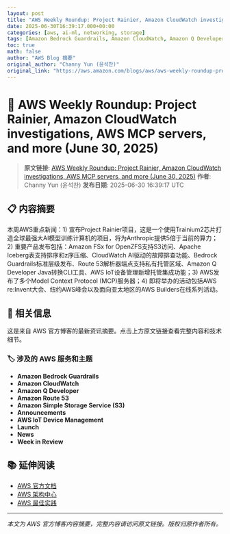 ```yaml
---
layout: post
title: "AWS Weekly Roundup: Project Rainier, Amazon CloudWatch investigations, AWS MCP servers, and more (June 30, 2025)"
date: 2025-06-30T16:39:17.000+00:00
categories: [aws, ai-ml, networking, storage]
tags: [Amazon Bedrock Guardrails, Amazon CloudWatch, Amazon Q Developer, Amazon Route 53, Amazon Simple Storage Service (S3), Announcements, AWS IoT Device Management, Launch, News, Week in Review]
toc: true
math: false
author: "AWS Blog 摘要"
original_author: "Channy Yun (윤석찬)"
original_link: "https://aws.amazon.com/blogs/aws/aws-weekly-roundup-project-rainier-amazon-cloudwatch-investigations-aws-mcp-servers-and-more-june-30-2025/"
---
```


# 🤖 AWS Weekly Roundup: Project Rainier, Amazon CloudWatch investigations, AWS MCP servers, and more (June 30, 2025)

> **原文链接**: [AWS Weekly Roundup: Project Rainier, Amazon CloudWatch investigations, AWS MCP servers, and more (June 30, 2025)](https://aws.amazon.com/blogs/aws/aws-weekly-roundup-project-rainier-amazon-cloudwatch-investigations-aws-mcp-servers-and-more-june-30-2025/)
> **作者**: Channy Yun (윤석찬)
> **发布日期**: 2025-06-30 16:39:17 UTC

## 📋 内容摘要

本周AWS重点新闻：1) 宣布Project Rainier项目，这是一个使用Trainium2芯片打造全球最强大AI模型训练计算机的项目，将为Anthropic提供5倍于当前的算力；2) 重要产品发布包括：Amazon FSx for OpenZFS支持S3访问、Apache Iceberg表支持排序和z序压缩、CloudWatch AI驱动的故障排查功能、Bedrock Guardrails标准层级发布、Route 53解析器端点支持私有托管区域、Amazon Q Developer Java转换CLI工具、AWS IoT设备管理新增托管集成功能；3) AWS发布了多个Model Context Protocol (MCP)服务器；4) 即将举办的活动包括AWS re:Invent大会、纽约AWS峰会以及面向亚太地区的AWS Builders在线系列活动。

## 🔗 相关信息

这是来自 AWS 官方博客的最新资讯摘要。点击上方原文链接查看完整内容和技术细节。

### 🏷️ 涉及的 AWS 服务和主题

- **Amazon Bedrock Guardrails**
- **Amazon CloudWatch**
- **Amazon Q Developer**
- **Amazon Route 53**
- **Amazon Simple Storage Service (S3)**
- **Announcements**
- **AWS IoT Device Management**
- **Launch**
- **News**
- **Week in Review**

## 📚 延伸阅读

- [AWS 官方文档](https://docs.aws.amazon.com/)
- [AWS 架构中心](https://aws.amazon.com/architecture/)
- [AWS 最佳实践](https://aws.amazon.com/architecture/well-architected/)

---

*本文为 AWS 官方博客内容摘要，完整内容请访问原文链接。版权归原作者所有。*